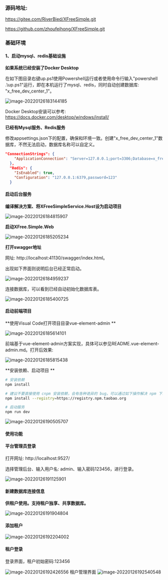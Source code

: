 ### 源码地址:

https://gitee.com/RiverBied/XFreeSimple.git

https://github.com/zhoufeihong/XFreeSimple.git

### 基础环境

#### 1、启动mysql、redis基础设施

**如果系统已经安装了Docker Desktop**

在如下图目录右键up.ps1使用Powershell运行或者使用命令行输入"powershell .\up.ps1"运行，即在本机运行了mysql、redis，同时自动创建数据库: "x_free_dev_center_1"。

![image-20220126183144185](docs\images\image-20220126183144185.png)

Docker Desktop安装可以参考: https://docs.docker.com/desktop/windows/install/

**已经有Mysql服务、Redis服务**

修改appsettings.json下的配置，确保和环境一致。创建"x_free_dev_center_1"数据库，不然无法启动，数据库名称可以自定义。

```json
"ConnectionStrings": {
    "ApplicationConnection": "Server=127.0.0.1;port=3306;Database=x_free_dev_center_1;User=root; Password=root"
  },
  "Redis": {
    "IsEnabled": true,
    "Configuration": "127.0.0.1:6379,password=123"
  }
```

#### 启动后台服务

**编译解决方案、将XFreeSimpleService.Host设为启动项目**

![image-20220126184815907](docs\images\image-20220126184815907.png)

**启动XFree.Simple.Web**

![image-20220126185205234](docs\images\image-20220126185205234.png)

**打开swagger地址**

网址: http://localhost:41130/swagger/index.html。

出现如下界面则说明后台已经正常启动。

![image-20220126184959237](docs\images\image-20220126184959237.png)

连接数据库，可以看到已经自动初始化数据库表。

![image-20220126185400725](docs\images\image-20220126185400725.png)

#### 启动前端项目

**使用Visual Code打开项目目录vue-element-admin **

![image-20220126185614101](docs\images\image-20220126185614101.png)

前端基于vue-element-admin方案实现，具体可以参见README.vue-element-admin.md。打开后效果:

![image-20220126185815438](docs\images\image-20220126185815438.png)

**安装依赖、启动项目 **

```bash
# 安装依赖
npm install

# 建议不要直接使用 cnpm 安装依赖，会有各种诡异的 bug。可以通过如下操作解决 npm 下载速度慢的问题
npm install --registry=https://registry.npm.taobao.org

# 启动服务
npm run dev
```

![image-20220126190505707](docs\images\image-20220126190505707.png)

#### 使用功能

#### 平台管理员登录

打开网址: http://localhost:9527/

选择管理后台、输入用户名: admin、输入密码123456，进行登录。

![image-20220126191125901](docs\images\image-20220126191125901.png)

#### 新建数据库连接信息

**供租户使用。支持租户独享、共享数据库。**

![image-20220126191904804](docs\images\image-20220126191904804.png)

#### 添加租户

![image-20220126192204002](docs\images\image-20220126192204002.png)

#### 租户登录

登录界面，租户初始密码:123456

![image-20220126192426556](docs\images\image-20220126192426556.png)
租户管理界面
![image-20220126192540548](docs\images\image-20220126192540548.png)